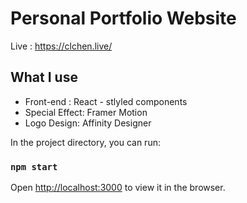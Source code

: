 # Personal Portfolio Website
Live : https://clchen.live/

## What I use
* Front-end : React - stlyled components
* Special Effect: Framer Motion
* Logo Design: Affinity Designer

In the project directory, you can run:

### `npm start`


Open [http://localhost:3000](http://localhost:3000) to view it in the browser.




